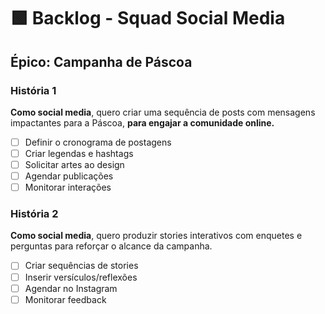 # 🟩 Backlog - Squad Social Media

## Épico: Campanha de Páscoa

### História 1
**Como social media**, quero criar uma sequência de posts com mensagens impactantes para a Páscoa, **para engajar a comunidade online.**

- [ ] Definir o cronograma de postagens
- [ ] Criar legendas e hashtags
- [ ] Solicitar artes ao design
- [ ] Agendar publicações
- [ ] Monitorar interações

### História 2
**Como social media**, quero produzir stories interativos com enquetes e perguntas para reforçar o alcance da campanha.

- [ ] Criar sequências de stories
- [ ] Inserir versículos/reflexões
- [ ] Agendar no Instagram
- [ ] Monitorar feedback